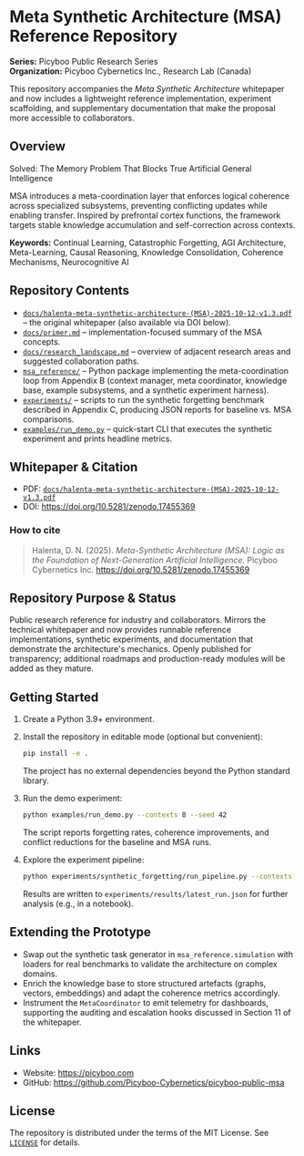 # Meta Synthetic Architecture (MSA) Reference Repository

**Series:** Picyboo Public Research Series  
**Organization:** Picyboo Cybernetics Inc., Research Lab (Canada)

This repository accompanies the *Meta Synthetic Architecture* whitepaper
and now includes a lightweight reference implementation, experiment
scaffolding, and supplementary documentation that make the proposal more
accessible to collaborators.

## Overview

Solved: The Memory Problem That Blocks True Artificial General Intelligence

MSA introduces a meta-coordination layer that enforces logical coherence
across specialized subsystems, preventing conflicting updates while
enabling transfer. Inspired by prefrontal cortex functions, the framework
targets stable knowledge accumulation and self-correction across
contexts.

**Keywords:** Continual Learning, Catastrophic Forgetting, AGI
Architecture, Meta-Learning, Causal Reasoning, Knowledge Consolidation,
Coherence Mechanisms, Neurocognitive AI

## Repository Contents

- [`docs/halenta-meta-synthetic-architecture-(MSA)-2025-10-12-v1.3.pdf`](docs/halenta-meta-synthetic-architecture-(MSA)-2025-10-12-v1.3.pdf)
  – the original whitepaper (also available via DOI below).
- [`docs/primer.md`](docs/primer.md) – implementation-focused summary of the
  MSA concepts.
- [`docs/research_landscape.md`](docs/research_landscape.md) – overview of
  adjacent research areas and suggested collaboration paths.
- [`msa_reference/`](msa_reference/) – Python package implementing the
  meta-coordination loop from Appendix B (context manager, meta coordinator,
  knowledge base, example subsystems, and a synthetic experiment harness).
- [`experiments/`](experiments/) – scripts to run the synthetic forgetting
  benchmark described in Appendix C, producing JSON reports for baseline vs.
  MSA comparisons.
- [`examples/run_demo.py`](examples/run_demo.py) – quick-start CLI that
  executes the synthetic experiment and prints headline metrics.

## Whitepaper & Citation

- PDF:
  [`docs/halenta-meta-synthetic-architecture-(MSA)-2025-10-12-v1.3.pdf`](docs/halenta-meta-synthetic-architecture-(MSA)-2025-10-12-v1.3.pdf)
- DOI: <https://doi.org/10.5281/zenodo.17455369>

### How to cite

> Halenta, D. N. (2025). *Meta-Synthetic Architecture (MSA): Logic as the
> Foundation of Next-Generation Artificial Intelligence.* Picyboo
> Cybernetics Inc. <https://doi.org/10.5281/zenodo.17455369>

## Repository Purpose & Status

Public research reference for industry and collaborators. Mirrors the
technical whitepaper and now provides runnable reference implementations,
synthetic experiments, and documentation that demonstrate the
architecture's mechanics. Openly published for transparency; additional
roadmaps and production-ready modules will be added as they mature.

## Getting Started

1. Create a Python 3.9+ environment.
2. Install the repository in editable mode (optional but convenient):

   ```bash
   pip install -e .
   ```

   The project has no external dependencies beyond the Python standard library.

3. Run the demo experiment:

   ```bash
   python examples/run_demo.py --contexts 8 --seed 42
   ```

   The script reports forgetting rates, coherence improvements, and conflict
   reductions for the baseline and MSA runs.

4. Explore the experiment pipeline:

   ```bash
   python experiments/synthetic_forgetting/run_pipeline.py --contexts 8 --seed 42
   ```

   Results are written to `experiments/results/latest_run.json` for further
   analysis (e.g., in a notebook).

## Extending the Prototype

- Swap out the synthetic task generator in `msa_reference.simulation` with
  loaders for real benchmarks to validate the architecture on complex domains.
- Enrich the knowledge base to store structured artefacts (graphs, vectors,
  embeddings) and adapt the coherence metrics accordingly.
- Instrument the `MetaCoordinator` to emit telemetry for dashboards,
  supporting the auditing and escalation hooks discussed in Section 11 of the
  whitepaper.

## Links

- Website: <https://picyboo.com>
- GitHub: <https://github.com/Picyboo-Cybernetics/picyboo-public-msa>

## License

The repository is distributed under the terms of the MIT License.  See
[`LICENSE`](LICENSE) for details.
